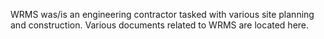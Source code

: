 WRMS was/is an engineering contractor tasked with various site planning and construction.  Various documents related to WRMS are located here.

